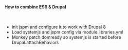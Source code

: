 ####  How to combine ES6 &amp; Drupal
<br>

* init jspm and configure it to work with Drupal 8
* Load systemjs and jspm config via module.libraries.yml
* Monkey patch domready so systemjs is started before Drupal.attachBehaviors